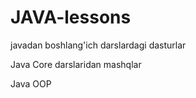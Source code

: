 # JAVA-lessons
javadan boshlang'ich darslardagi dasturlar


Java Core darslaridan mashqlar

Java OOP
